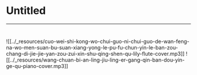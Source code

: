 # Untitled

***
# 
##
###
####
#####
######
![[../_resources/cuo-wei-shi-kong-wo-chui-guo-ni-chui-guo-de-wan-feng-na-wo-men-suan-bu-suan-xiang-yong-le-pu-fu-chun-yin-le-ban-zou-chang-di-jie-jie-yan-zou-zui-xin-shu-qing-shen-qu-lily-flute-cover.mp3]]
![[../_resources/wang-chuan-bi-an-ling-jiu-ling-er-gang-qin-ban-dou-yin-ge-qu-piano-cover.mp3]]